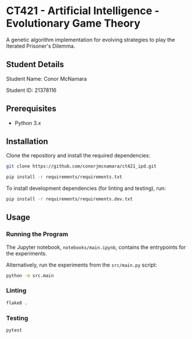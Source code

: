 # CT421 - Artificial Intelligence - Evolutionary Game Theory

A genetic algorithm implementation for evolving strategies to play the Iterated Prisoner's Dilemma.

## Student Details
Student Name: Conor McNamara

Student ID: 21378116

## Prerequisites
- Python 3.x

## Installation
Clone the repository and install the required dependencies:

```sh
git clone https://github.com/conorjmcnamara/ct421_ipd.git

pip install -r requirements/requirements.txt
```

To install development dependencies (for linting and testing), run:

```sh
pip install -r requirements/requirements.dev.txt
```

## Usage
### Running the Program
The Jupyter notebook, `notebooks/main.ipynb`, contains the entrypoints for the experiments.

Alternatively, run the experiments from the `src/main.py` script:
```sh
python -m src.main 
```

### Linting
```sh
flake8 .
```

### Testing
```sh
pytest
```